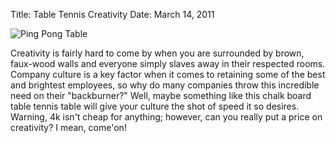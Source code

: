 Title: Table Tennis Creativity
Date: March 14, 2011

<img src="http://c522735.r35.cf2.rackcdn.com/chalk-ping-pong-table.jpeg" alt="Ping Pong Table" />

Creativity is fairly hard to come by when you are surrounded by brown,
faux-wood walls and everyone simply slaves away in their respected rooms.
Company culture is a key factor when it comes to retaining some of the best and
brightest employees, so why do many companies throw this incredible need on
their "backburner?" Well, maybe something like this chalk board table tennis
table will give your culture the shot of speed it so desires. Warning, 4k isn't
cheap for anything; however, can you really put a price on creativity? I mean,
come'on!
